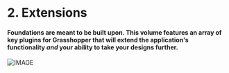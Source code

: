 # 2. Extensions

#### Foundations are meant to be built upon. This volume features an array of key plugins for Grasshopper that will extend the application's functionality *and* your ability to take your designs further.

![IMAGE](Appendix_Plugin_Icons.png)

